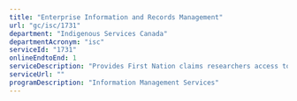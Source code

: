 ```yaml
---
title: "Enterprise Information and Records Management"
url: "gc/isc/1731"
department: "Indigenous Services Canada"
departmentAcronym: "isc"
serviceId: "1731"
onlineEndtoEnd: 1
serviceDescription: "Provides First Nation claims researchers access to information held by the department to validate claims, disputes or grievances through the National Capital Region's Records Office"
serviceUrl: ""
programDescription: "Information Management Services"
---
```

